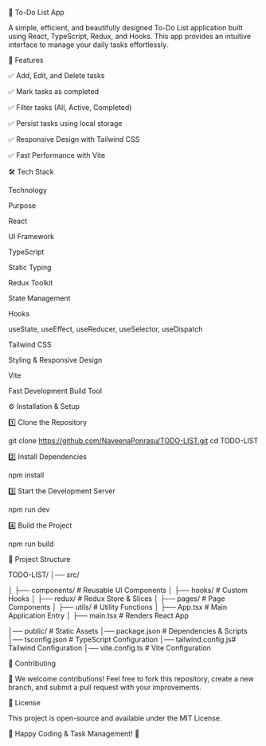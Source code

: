 📝 To-Do List App

A simple, efficient, and beautifully designed To-Do List application built using React, TypeScript, Redux, and Hooks. This app provides an intuitive interface to manage your daily tasks effortlessly.

🚀 Features

✅ Add, Edit, and Delete tasks

✅ Mark tasks as completed

✅ Filter tasks (All, Active, Completed)

✅ Persist tasks using local storage

✅ Responsive Design with Tailwind CSS

✅ Fast Performance with Vite

🛠️ Tech Stack

Technology

Purpose

React

UI Framework

TypeScript

Static Typing

Redux Toolkit

State Management

Hooks

useState, useEffect, useReducer, useSelector, useDispatch

Tailwind CSS

Styling & Responsive Design

Vite

Fast Development Build Tool

⚙️ Installation & Setup

1️⃣ Clone the Repository

git clone https://github.com/NaveenaPonrasu/TODO-LIST.git
cd TODO-LIST

2️⃣ Install Dependencies

npm install

3️⃣ Start the Development Server

npm run dev

4️⃣ Build the Project

npm run build

📂 Project Structure

TODO-LIST/
│── src/

│   ├── components/   # Reusable UI Components
│   ├── hooks/        # Custom Hooks
│   ├── redux/        # Redux Store & Slices
│   ├── pages/        # Page Components
│   ├── utils/        # Utility Functions
│   ├── App.tsx       # Main Application Entry
│   ├── main.tsx      # Renders React App

│── public/           # Static Assets
│── package.json      # Dependencies & Scripts
│── tsconfig.json     # TypeScript Configuration
│── tailwind.config.js# Tailwind Configuration
│── vite.config.ts    # Vite Configuration

🤝 Contributing

🚀 We welcome contributions! Feel free to fork this repository, create a new branch, and submit a pull request with your improvements.

📜 License

This project is open-source and available under the MIT License.

🎯 Happy Coding & Task Management! 🚀

